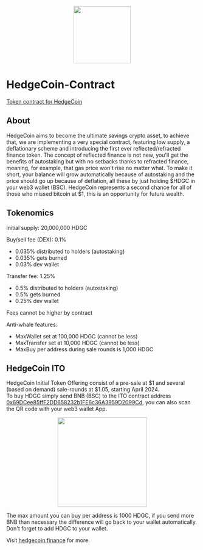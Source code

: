 <p align="center">
<img width="150" height="150" src="https://github.com/HedgeCoinCrypto/HedgeCoin-Contract/assets/156864030/061e7b9a-3d24-4b4b-ada1-be2a7e94b047)">
</p>

# HedgeCoin-Contract
[Token contract for HedgeCoin](https://bscscan.com/token/0xF5c1aCA871F55379f2EF16538d7A55dE7eBD12BD)
## About
HedgeCoin aims to become the ultimate savings crypto asset, to achieve that, we are implementing a very special contract, featuring low supply, a deflationary scheme and introducing the first ever reflected/refracted finance token. The concept of reflected finance is not new, you'll get the benefits of autostaking but with no setbacks thanks to refracted finance, meaning, for example, that gas price won't rise no matter what. To make it short, your balance will grow automatically because of autostaking and the price should go up because of deflation, all these by just holding $HDGC in your web3 wallet (BSC).
HedgeCoin represents a second chance for all of those who missed bitcoin at $1, this is an opportunity for future wealth.
## Tokenomics
Initial supply: 20,000,000 HDGC

Buy/sell fee (DEX): 0.1%  
* 0.035% distributed to holders (autostaking)
* 0.035% gets burned
* 0.03% dev wallet

Transfer fee: 1.25%  
* 0.5% distributed to holders (autostaking)  
* 0.5% gets burned  
* 0.25% dev wallet

Fees cannot be higher by contract

Anti-whale features:
* MaxWallet set at 100,000 HDGC (cannot be less)
* MaxTransfer set at 10,000 HDGC (cannot be less)
* MaxBuy per address during sale rounds is 1,000 HDGC
## HedgeCoin ITO
HedgeCoin Initial Token Offering consist of a pre-sale at $1 and several (based on demand) sale-rounds at $1.05, starting April 2024.  
To buy HDGC simply send BNB (BSC) to the ITO contract address [0x69DCee85ffF2DD658232b1FE6c36A3959D2099Cd](https://bscscan.com/address/0x69dcee85fff2dd658232b1fe6c36a3959d2099cd), you can also scan the QR code with your web3 wallet App.
<p align="center">
<img width="235" height="235" src="https://github.com/HedgeCoinCrypto/HedgeCoin-Contract/assets/156864030/484c5f15-a9a1-4740-8f92-c6b67176e5c9)">
</p>

The max amount you can buy per address is 1000 HDGC, if you send more BNB than necessary the difference will go back to your wallet automatically. Don't forget to add HDGC to your wallet.

Visit [hedgecoin.finance](https://hedgecoin.finance) for more.
